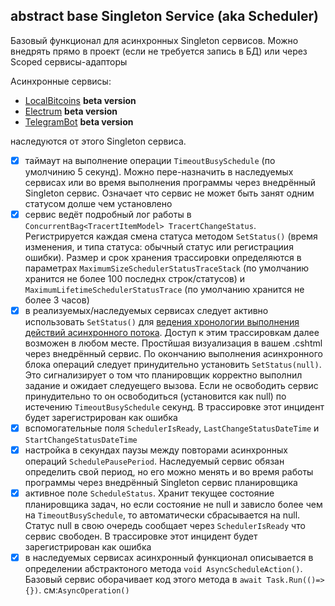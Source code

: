 ## abstract base Singleton Service (aka Scheduler)

Базовый функционал для асинхронных Singleton сервисов. Можно внедрять прямо в проект (если не требуется запись в БД) или через Scoped сервисы-адапторы

Асинхронные сервисы:
- [LocalBitcoins](https://github.com/badhitman/ScheduleServices/tree/master/Singleton/LocalbitcoinsBtcRateSingletonAsyncScheduler) **beta version**
- [Electrum](https://github.com/badhitman/ScheduleServices/tree/master/Singleton/ElectrumSingletonAsyncSheduler) **beta version**
- [TelegramBot](https://github.com/badhitman/ScheduleServices/tree/master/Singleton/TelegramBotSingletonAsyncSheduler) **beta version**

наследуются от этого Singleton сервиса.

- [x] таймаут на выполнение операции `TimeoutBusySchedule` (по умолчинию 5 секунд). Можно пере-назначить в наследуемых сервисах или во время выполнения программы через внедрённый Singleton сервис. Означает что сервис не может быть занят одним статусом долше чем установлено
- [x] сервис ведёт подробный лог работы в `ConcurrentBag<TracertItemModel> TracertChangeStatus`. Регистрируется каждая смена статуса методом `SetStatus()` (время изменения, и типа статуса: обычный статус или регистрациия ошибки). Размер и срок хранения трассировки определяются в параметрах `MaximumSizeSchedulerStatusTraceStack` (по умолчанию хранится не более 100 последнх строк/статусов) и `MaximumLifetimeSchedulerStatusTrace` (по умолчанию хранится не более 3 часов)
- [x] в реализуемых/наследуемых сервисах следует активно использовать `SetStatus()` для [ведения хронологии выполнения действий асинхронного потока](https://github.com/badhitman/ScheduleServices/tree/master/Singleton/LocalbitcoinsBtcRateSingletonAsyncScheduler#demo-пример-визуализации-работы-сервиса-по-расписанию-1-раз-в-минуту-обновлять-курс). Доступ  к этим трассировкам далее возможен в любом месте. Простйшая визуализация в вашем .cshtml через внедрённый сервис. По окончанию выполнения асинхронного блока операций следует принудительно установить `SetStatus(null)`. Это сигнализирует о том что планировщик корректно выполнил задание и ожидает следуещего вызова. Если не освободить сервис принудительно то он освободиться (установится как null) по истечению `TimeoutBusySchedule` секунд. В трассировке этот инцидент будет зарегистрирован как ошибка
- [x] вспомогательные поля `SchedulerIsReady`, `LastChangeStatusDateTime` и `StartChangeStatusDateTime`
- [x] настройка в секундах паузы между повторами асинхронных операций `SchedulePausePeriod`. Наследуемый сервис обязан определить свой период, но его можно менять и во время работы программы через внедрённый Singleton сервис планировщика
- [x] активное поле `ScheduleStatus`. Хранит текущее состояние планировщика задач, но если состояние не null и зависло более чем на `TimeoutBusySchedule`, то автоматически сбрасывается на null. Статус null в свою очередь сообщает через `SchedulerIsReady` что сервис свободен.  В трассировке этот инцидент будет зарегистрирован как ошибка
- [x] в наследуемых сервисах асинхронный функционал описывается в определении абстрактоного метода `void AsyncScheduleAction()`. Базовый сервис оборачивает код этого метода в `await Task.Run(()=>{})`. см:`AsyncOperation()`